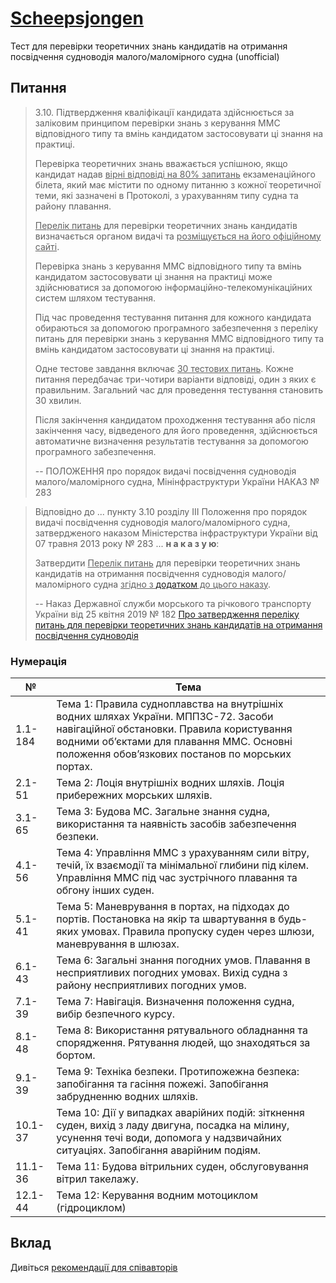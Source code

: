 # [Scheepsjongen](https://scheepsjongen.github.io)

Тест для перевірки теоретичних знань кандидатів на отримання
посвідчення судноводія малого/маломірного судна (unofficial)

## Питання

> 3.10. Підтвердження кваліфікації кандидата здійснюється за заліковим принципом перевірки знань з керування ММС відповідного типу та вмінь кандидатом застосовувати ці знання на практиці.
>
> Перевірка теоретичних знань вважається успішною, якщо кандидат надав <u>вірні відповіді на 80% запитань</u> екзаменаційного білета, який має містити по одному питанню з кожної теоретичної теми, які зазначені в Протоколі, з урахуванням типу судна та району плавання.
>
> <u>Перелік питань</u> для перевірки теоретичних знань кандидатів визначається органом видачі та <u>розміщується на його офіційному сайті</u>.
>
> Перевірка знань з керування ММС відповідного типу та вмінь кандидатом застосовувати ці знання на практиці може здійснюватися за допомогою інформаційно-телекомунікаційних систем шляхом тестування.
>
> Під час проведення тестування питання для кожного кандидата обираються за допомогою програмного забезпечення з переліку питань для перевірки знань з керування ММС відповідного типу та вмінь кандидатом застосовувати ці знання на практиці.
>
> Одне тестове завдання включає <u>30 тестових питань</u>. Кожне питання передбачає три-чотири варіанти відповіді, один з яких є правильним. Загальний час для проведення тестування становить 30 хвилин.
>
> Після закінчення кандидатом проходження тестування або після закінчення часу, відведеного для його проведення, здійснюється автоматичне визначення результатів тестування за допомогою програмного забезпечення.
>
> -- ПОЛОЖЕННЯ про порядок видачі посвідчення судноводія малого/маломірного судна, Мінінфраструктури України НАКАЗ № 283

> Відповідно до ... пункту 3.10 розділу ІІІ Положення про порядок видачі посвідчення судноводія малого/маломірного судна, затвердженого наказом Міністерства інфраструктури України від 07 травня 2013 року № 283 ... <b>н а к а з у ю</b>:
>
> Затвердити <u>Перелік питань</u> для перевірки теоретичних знань кандидатів на отримання посвідчення судноводія малого/маломірного судна <u>згідно з [додатком](doc/5cc305c630d05995160375.docx) до цього наказу</u>.
>
> -- Наказ Державної служби морського та річкового транспорту України від 25 квітня 2019 № 182 [Про затвердження переліку питань для перевірки теоретичних знань кандидатів на отримання посвідчення судноводія](https://marad.gov.ua/ua/npa/pro-zatverdzhennya-pereliku-pitan-dlya-perevirki-teoretichnih-znan-kandidativ-na-otrimannya-posvidchennya-sudnovodiya-malogomalomirnogo-sudna)

### Нумерація

№ | Тема
--- | ---
1.1-184 | Тема 1: Правила судноплавства на внутрішніх водних шляхах України. МППЗС-72. Засоби навігаційної обстановки. Правила користування водними об’єктами для плавання ММС. Основні положення обов’язкових постанов по морських портах.
2.1-51 | Тема 2: Лоція внутрішніх водних шляхів. Лоція прибережних морських шляхів.
3.1-65 | Тема 3: Будова МС. Загальне знання судна, використання та наявність засобів забезпечення безпеки.
4.1-56 | Тема 4: Управління ММС з урахуванням сили вітру, течій, їх взаємодії та мінімальної глибини під кілем. Управління ММС під час зустрічного плавання та обгону інших суден.
5.1-41 | Тема 5: Маневрування в портах, на підходах до портів. Постановка на якір та швартування в будь-яких умовах. Правила пропуску суден через шлюзи, маневрування в шлюзах.
6.1-43 | Тема 6: Загальні знання погодних умов. Плавання в несприятливих погодних умовах. Вихід судна з району несприятливих погодних умов.
7.1-39 | Тема 7: Навігація. Визначення положення судна, вибір безпечного курсу.
8.1-48 | Тема 8: Використання рятувального обладнання та спорядження. Рятування людей, що знаходяться за бортом.
9.1-39 | Тема 9: Техніка безпеки. Протипожежна безпека: запобігання та гасіння пожежі. Запобігання забрудненню водних шляхів.
10.1-37 | Тема 10: Дії у випадках аварійних подій: зіткнення суден, вихід з ладу двигуна, посадка на мілину, усунення течі води, допомога у надзвичайних ситуаціях. Запобігання аварійним подіям.
11.1-36 | Тема 11: Будова вітрильних суден, обслуговування вітрил такелажу.
12.1-44 | Тема 12: Керування водним мотоциклом (гідроциклом)

## Вклад

Дивіться [рекомендації для співавторів](CONTRIBUTING.md)
